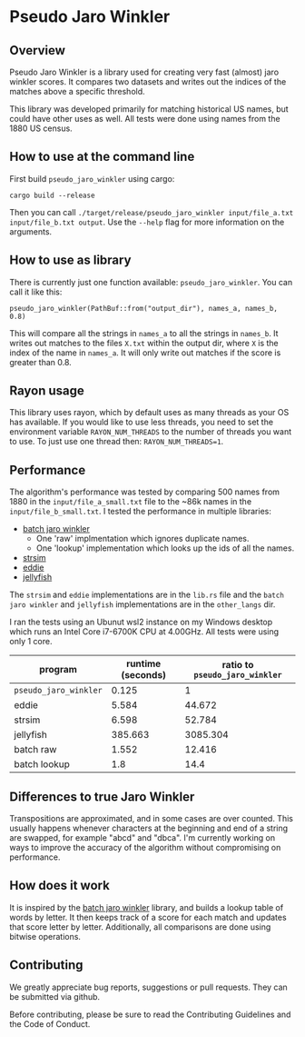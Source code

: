 # Pseudo Jaro Winkler

## Overview

Pseudo Jaro Winkler is a library used for creating very fast (almost) jaro winkler scores. It compares two datasets and writes out the indices of the matches above a specific threshold.

This library was developed primarily for matching historical US names, but could have other uses as well. All tests were done using names from the 1880 US census.

## How to use at the command line

First build `pseudo_jaro_winkler` using cargo:

```
cargo build --release
```

Then you can call `./target/release/pseudo_jaro_winkler input/file_a.txt input/file_b.txt output`. 
Use the `--help` flag for more information on the arguments.


## How to use as library

There is currently just one function available: `pseudo_jaro_winkler`. You can call it like this:

```
pseudo_jaro_winkler(PathBuf::from("output_dir"), names_a, names_b, 0.8)
```

This will compare all the strings in `names_a` to all the strings in `names_b`.
It writes out matches to the files `X.txt` within the output dir, where `X` is the index of the name in `names_a`.  It will only write out matches if the score is greater than 0.8.

## Rayon usage

This library uses rayon, which by default uses as many threads as your OS has available. If you would like to use less threads, you need to set the environment variable `RAYON_NUM_THREADS` to the number of threads you want to use. To just use one thread then: `RAYON_NUM_THREADS=1`.

## Performance

The algorithm's performance was tested by comparing 500 names from 1880 in the `input/file_a_small.txt` file to the ~86k names in the `input/file_b_small.txt`. I tested the performance in multiple libraries: 
- [batch jaro winkler](https://github.com/dbousque/batch_jaro_winkler)
  - One 'raw' implmentation which ignores duplicate names.
  - One 'lookup' implementation which looks up the ids of all the names.
- [strsim](https://github.com/dguo/strsim-rs)
- [eddie](https://docs.rs/eddie/0.4.2/eddie/)
- [jellyfish](https://github.com/jamesturk/jellyfish)

The `strsim` and `eddie` implementations are in the `lib.rs` file and the `batch jaro winkler` and `jellyfish` implementations are in the `other_langs` dir. 

I ran the tests using an Ubunut wsl2 instance on my Windows desktop which runs an Intel Core i7-6700K CPU at 4.00GHz. All tests were using only 1 core.

| program               | runtime (seconds) | ratio to `pseudo_jaro_winkler` |
| --------------------- | ----------------- | ------------------------------ |
| `pseudo_jaro_winkler`	| 0.125             |	1                              |
| eddie               	| 5.584             |	44.672                         |
| strsim	              | 6.598             |	52.784                         |
| jellyfish	            | 385.663           |	3085.304                       |
| batch raw	            | 1.552             |	12.416                         |
| batch lookup	        | 1.8               | 14.4                           |


## Differences to true Jaro Winkler

Transpositions are approximated, and in some cases are over counted. This usually happens whenever characters at the beginning and end of a string are swapped, for example "abcd" and "dbca". I'm currently working on ways to improve the accuracy of the algorithm without compromising on performance.

## How does it work
It is inspired by the [batch jaro winkler](https://github.com/dbousque/batch_jaro_winkler) library, and builds a lookup table of words by letter.
It then keeps track of a score for each match and updates that score letter by letter. Additionally, all comparisons are done using bitwise operations.

## Contributing

We greatly appreciate bug reports, suggestions or pull requests. They can be submitted via github.

Before contributing, please be sure to read the Contributing Guidelines and the Code of Conduct.
